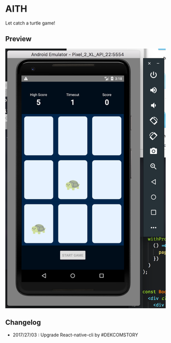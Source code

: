 # AITH

Let catch a turtle game!

## Preview

![Game Screenshot](https://raw.githubusercontent.com/DEKCOMSTORY/AITH/master/example.png)

## Changelog
- 2017/27/03 : Upgrade React-native-cli by #DEKCOMSTORY
